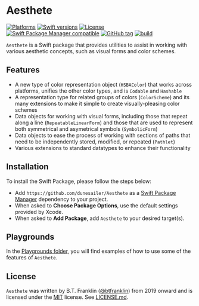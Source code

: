 Aesthete
========

[![Platforms](https://img.shields.io/endpoint?url=https%3A%2F%2Fswiftpackageindex.com%2Fapi%2Fpackages%2Fdunesailer%2FAesthete%2Fbadge%3Ftype%3Dplatforms)](https://swiftpackageindex.com/dunesailer/Aesthete)
[![Swift versions](https://img.shields.io/endpoint?url=https%3A%2F%2Fswiftpackageindex.com%2Fapi%2Fpackages%2Fdunesailer%2FAesthete%2Fbadge%3Ftype%3Dswift-versions)](https://swiftpackageindex.com/dunesailer/Aesthete)
[![License](https://img.shields.io/badge/License-MIT-blue.svg)](https://github.com/dunesailer/Aesthete/blob/master/LICENSE)
[![Swift Package Manager compatible](https://img.shields.io/badge/SPM-compatible-brightgreen.svg?style=flat&colorA=28a745&&colorB=4E4E4E)](https://github.com/apple/swift-package-manager)
[![GitHub tag](https://img.shields.io/github/tag/dunesailer/Aesthete.svg)](https://github.com/dunesailer/Aesthete)
[![build](https://github.com/dunesailer/Aesthete/workflows/build/badge.svg)](https://github.com/dunesailer/Aesthete/actions?query=workflow%3Abuild)

`Aesthete` is a Swift package that provides utilities to assist in working with various aesthetic concepts, such as visual forms and color schemes.

## Features

- A new type of color representation object (`HSBAColor`) that works across platforms, unifies the other color types, and is `Codable` and `Hashable`
- A representation type for related groups of colors (`ColorScheme`) and its many extensions to make it simple to create visually-pleasing color schemes
- Data objects for working with visual forms, including those that repeat along a line (`RepeatableLinearForm`)  and those that are used to represent both symmetrical and asymetrical symbols (`SymbolicForm`)
- Data objects to ease the process of working with sections of paths that need to be independently stored, modified, or repeated (`Pathlet`)
- Various extensions to standard datatypes to enhance their functionality

## Installation

To install the Swift Package, please follow the steps below:

- Add `https://github.com/dunesailer/Aesthete` as a [Swift Package Manager](https://swift.org/package-manager/) dependency to your project.
- When asked to **Choose Package Options**, use the default settings provided by Xcode.
- When asked to **Add Package**, add `Aesthete` to your desired target(s).

## Playgrounds

In the [Playgrounds folder](https://github.com/dunesailer/Aesthete/tree/master/Playgrounds), you will find examples of how to use some of the features of `Aesthete`.

## License

`Aesthete` was written by B.T. Franklin ([@btfranklin](https://github.com/btfranklin)) from 2019 onward and is licensed under the [MIT](https://opensource.org/licenses/MIT) license. See [LICENSE.md](LICENSE.md).
